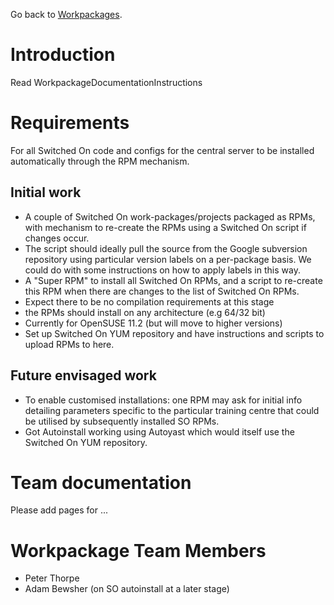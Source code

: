 Go back to [Workpackages](Workpackages.md).

# Introduction #
Read WorkpackageDocumentationInstructions

# Requirements #
For all Switched On code and configs for the central server to be installed automatically through the RPM mechanism.

## Initial work ##
  * A couple of Switched On work-packages/projects packaged as RPMs, with mechanism to re-create the RPMs using a Switched On script if changes occur.
  * The script should ideally pull the source from the Google subversion repository using particular version labels on a per-package basis.  We could do with some instructions on how to apply labels in this way.
  * A "Super RPM" to install all Switched On RPMs, and a script to re-create this RPM when there are changes to the list of Switched On RPMs.
  * Expect there to be no compilation requirements at this stage
  * the RPMs should install on any architecture (e.g 64/32 bit)
  * Currently for OpenSUSE 11.2 (but will move to higher versions)
  * Set up Switched On YUM repository and have instructions and scripts to upload RPMs to here.

## Future envisaged work ##
  * To enable customised installations: one RPM may ask for initial info detailing parameters specific to the particular training centre that could be utilised by subsequently installed SO RPMs.
  * Got Autoinstall working using Autoyast which would itself use the Switched On YUM repository.

# Team documentation #
Please add pages for
...

# Workpackage Team Members #
  * Peter Thorpe
  * Adam Bewsher (on SO autoinstall at a later stage)